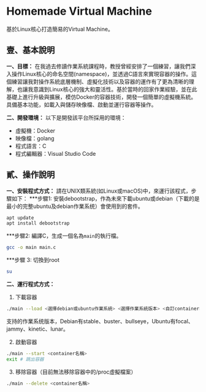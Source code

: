 # Homemade Virtual Machine

基於Linux核心打造簡易的Virtual Machine。

## 壹、基本說明
**一、目標：**
在我過去修讀作業系統課程時，教授曾經安排了一個練習，讓我們深入操作Linux核心的命名空間(namespace)，並透過C語言來實現容器的操作。這個練習讓我對操作系統底層機制、虛擬化技術以及容器的運作有了更為清晰的理解，也讓我意識到Linux核心的強大和靈活性。基於當時的回家作業經驗，並在此基礎上進行升級與擴展，模仿Docker的容器技術，開發一個簡單的虛擬機系統。具備基本功能，如載入與儲存映像檔、啟動並運行容器等操作。
<br>

**二、開發環境：**
以下是開發該平台所採用的環境：
* 虛擬機：Docker
* 映像檔：golang
* 程式語言：C
* 程式編輯器：Visual Studio Code

## 貳、操作說明
**一、安裝程式方式：** 
請在UNIX類系統(如Linux或macOS)中，來運行該程式，步驟如下：
***步驟1: 安裝debootstrap，作為未來下載ubuntu或debian（下載的是最小的完整ubuntu及debian作業系统）會使用到的套件。
```bash
apt update
apt install debootstrap
```

***步驟2: 編譯C，生成一個名為`main`的執行檔。
```bash
gcc -o main main.c
```

***步驟 3: 切換到root
```bash
su
```

**二、運行程式方式：**
1. 下載容器
```bash
./main --load <選擇debian或ubuntu作業系統> <選擇作業系統版本> <自訂container名稱>
```
支持的作業系统版本，Debian有stable、buster、bullseye，Ubuntu有focal、jammy、kinetic、lunar。

2. 啟動容器
```bash
./main --start <container名稱>
exit # 跳出容器
```

3. 移除容器（目前無法移除容器中的/proc虛擬檔案）
```bash
./main --delete <container名稱>
```
